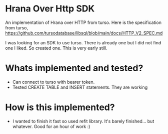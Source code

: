 # Hrana Over Http SDK
An implementation of Hrana over HTTP from turso. 
Here is the specification from turso, https://github.com/tursodatabase/libsql/blob/main/docs/HTTP_V2_SPEC.md

I was looking for an SDK to use turso. There is already one but I did not find one I liked. So created one. This is very early still.

# Whats implemented and tested?
- Can connect to turso with bearer token.
- Tested CREATE TABLE and INSERT statements. They are working

# How is this implemented?
- I wanted to finish it fast so used refit library. It's barely finished... but whatever. Good for an hour of work :)